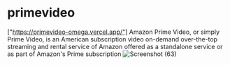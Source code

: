 # primevideo
["https://primevideo-omega.vercel.app/"]
 Amazon Prime Video, or simply Prime Video, is an American subscription video on-demand over-the-top streaming and rental service of Amazon offered as a standalone service or as part of Amazon's Prime subscription
![Screenshot (63)](https://user-images.githubusercontent.com/30564256/165642324-c1481549-aaef-41c6-89ce-cb4cb0e75386.png)

